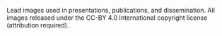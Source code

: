 Lead images used in presentations, publications, and dissemination.
All images released under the CC-BY 4.0 International copyright license (attribution required).
